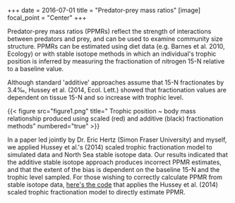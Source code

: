 +++
date = 2016-07-01
title = "Predator-prey mass ratios"
[image]
focal_point = "Center" 
+++

Predator-prey mass ratios (PPMRs) reflect the strength of interactions between predators and prey, and can be used to examine community size structure. PPMRs can be estimated using diet data (e.g. Barnes et al. 2010, Ecology) or with stable isotope methods in which an individual's trophic position is inferred by measuring the fractionation of nitrogen 15-N relative to a baseline value.

Although standard 'additive' approaches assume that 15-N fractionates by 3.4‰, Hussey et al. (2014, Ecol. Lett.) showed that fractionation values are dependent on tissue 15-N and so increase with trophic level.

{{< figure src="figure1.png" title=" Trophic position ~ body mass relationship produced using scaled (red) and additive (black) fractionation methods" numbered="true" >}}

In a paper led jointly by Dr. Eric Hertz (Simon Fraser University) and myself, we applied Hussey et al.'s (2014) scaled trophic fractionation model to simulated data and North Sea stable isotope data. Our results indicated that the additive stable isotope approach produces incorrect PPMR estimates, and that the extent of the bias is dependent on the baseline 15-N and the trophic level sampled. For those wishing to correctly calculate PPMR from stable isotope data, [here's the code](http://github.com/baumlab/ppmr-isotopes) that applies the Hussey et al. (2014) scaled trophic fractionation model to directly estimate PPMR.

